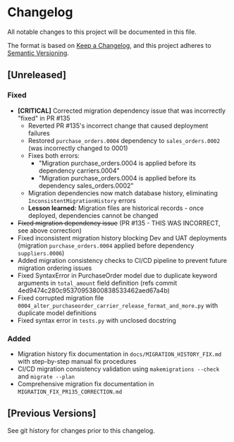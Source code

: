 # Changelog

All notable changes to this project will be documented in this file.

The format is based on [Keep a Changelog](https://keepachangelog.com/en/1.0.0/),
and this project adheres to [Semantic Versioning](https://semver.org/spec/v2.0.0.html).

## [Unreleased]

### Fixed
- **[CRITICAL]** Corrected migration dependency issue that was incorrectly "fixed" in PR #135
  - Reverted PR #135's incorrect change that caused deployment failures
  - Restored `purchase_orders.0004` dependency to `sales_orders.0002` (was incorrectly changed to 0001)
  - Fixes both errors:
    * "Migration purchase_orders.0004 is applied before its dependency carriers.0004"
    * "Migration purchase_orders.0004 is applied before its dependency sales_orders.0002"
  - Migration dependencies now match database history, eliminating `InconsistentMigrationHistory` errors
  - **Lesson learned:** Migration files are historical records - once deployed, dependencies cannot be changed
- ~~Fixed migration dependency issue~~ (PR #135 - THIS WAS INCORRECT, see above correction)
- Fixed inconsistent migration history blocking Dev and UAT deployments (migration `purchase_orders.0004` applied before dependency `suppliers.0006`)
- Added migration consistency checks to CI/CD pipeline to prevent future migration ordering issues
- Fixed SyntaxError in PurchaseOrder model due to duplicate keyword arguments in `total_amount` field definition (refs commit 4ed9474c280c95370953800838533462aed67a4b)
- Fixed corrupted migration file `0004_alter_purchaseorder_carrier_release_format_and_more.py` with duplicate model definitions
- Fixed syntax error in `tests.py` with unclosed docstring

### Added
- Migration history fix documentation in `docs/MIGRATION_HISTORY_FIX.md` with step-by-step manual fix procedures
- CI/CD migration consistency validation using `makemigrations --check` and `migrate --plan`
- Comprehensive migration fix documentation in `MIGRATION_FIX_PR135_CORRECTION.md`

## [Previous Versions]
See git history for changes prior to this changelog.
